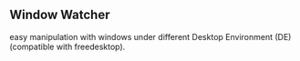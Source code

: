 ## Window Watcher

easy manipulation with windows under different Desktop Environment (DE) (compatible with freedesktop).